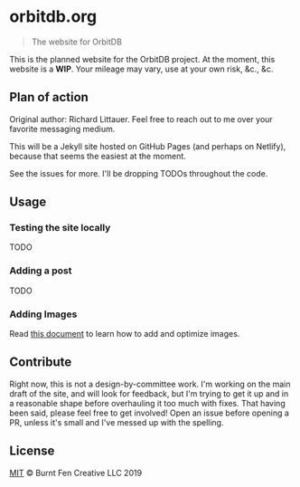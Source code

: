 # orbitdb.org

> The website for OrbitDB

This is the planned website for the OrbitDB project. At the moment, this website is a **WIP**. Your mileage may vary, use at your own risk, &c., &c.

## Plan of action

Original author: Richard Littauer. Feel free to reach out to me over your favorite messaging medium.

This will be a Jekyll site hosted on GitHub Pages (and perhaps on Netlify), because that seems the easiest at the moment.

See the issues for more. I'll be dropping TODOs throughout the code.


## Usage

### Testing the site locally

TODO

### Adding a post

TODO

### Adding Images

Read [this document](images/src/README.md) to learn how to add and optimize images.

## Contribute

Right now, this is not a design-by-committee work. I'm working on the main draft of the site, and will look for feedback, but I'm trying to get it up and in a reasonable shape before overhauling it too much with fixes. That having been said, please feel free to get involved! Open an issue before opening a PR, unless it's small and I've messed up with the spelling.

## License

[MIT](LICENSE) © Burnt Fen Creative LLC 2019
